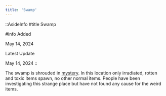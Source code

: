 ```yaml
---
title: 'Swamp'
---
```


::AsideInfo
#title
Swamp

#info
Added

May 14, 2024

Latest Update

May 14, 2024
::

The swamp is shrouded in [mystery](/events/swamp-mystery).
In this location only irradiated, rotten and toxic items spawn, no other normal items.
People have been investigating this strange place but have not found any cause for the weird items.